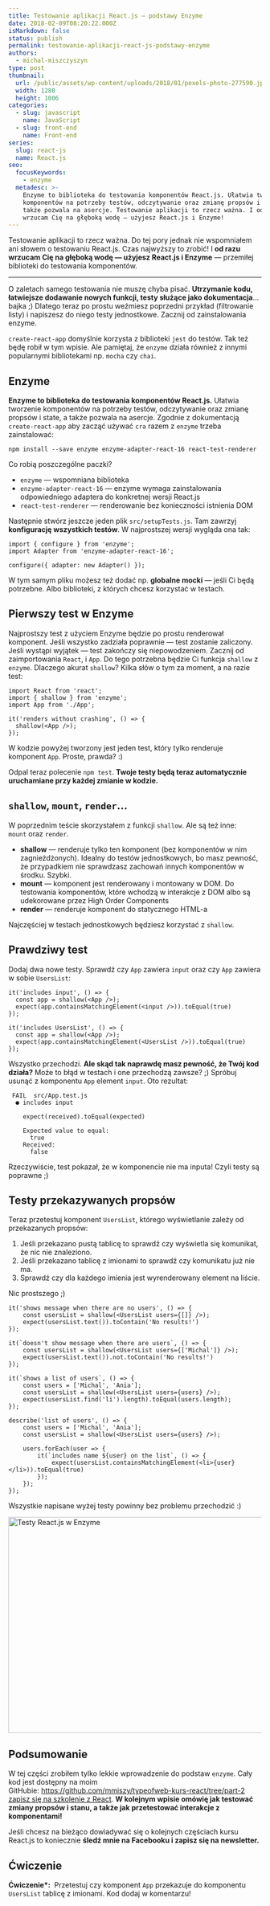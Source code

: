 ```yaml
---
title: Testowanie aplikacji React.js — podstawy Enzyme
date: 2018-02-09T08:20:22.000Z
isMarkdown: false
status: publish
permalink: testowanie-aplikacji-react-js-podstawy-enzyme
authors:
  - michal-miszczyszyn
type: post
thumbnail:
  url: /public/assets/wp-content/uploads/2018/01/pexels-photo-277590.jpeg
  width: 1280
  height: 1006
categories:
  - slug: javascript
    name: JavaScript
  - slug: front-end
    name: Front-end
series:
  slug: react-js
  name: React.js
seo:
  focusKeywords:
    - enzyme
  metadesc: >-
    Enzyme to biblioteka do testowania komponentów React.js. Ułatwia tworzenie
    komponentów na potrzeby testów, odczytywanie oraz zmianę propsów i state, a
    także pozwala na asercje. Testowanie aplikacji to rzecz ważna. I od razu
    wrzucam Cię na głęboką wodę — użyjesz React.js i Enzyme!
---
```


Testowanie aplikacji to rzecz ważna. Do tej pory jednak nie wspomniałem ani słowem o testowaniu React.js. Czas najwyższy to zrobić! I <strong>od razu wrzucam Cię na głęboką wodę — użyjesz React.js i Enzyme</strong> — przemiłej biblioteki do testowania komponentów.

---

O zaletach samego testowania nie muszę chyba pisać. <strong>Utrzymanie kodu, łatwiejsze dodawanie nowych funkcji, testy służące jako dokumentacja</strong>… bajka ;) Dlatego teraz po prostu weźmiesz poprzedni przykład (filtrowanie listy) i napiszesz do niego testy jednostkowe. Zacznij od zainstalowania enzyme.

<p class="important"><code>create-react-app</code> domyślnie korzysta z biblioteki <code>jest</code> do testów. Tak też będę robił w tym wpisie. Ale pamiętaj, że <code>enzyme</code> działa również z innymi popularnymi bibliotekami np. <code>mocha</code> czy <code>chai</code>.</p>

<h2>Enzyme</h2>

<strong>Enzyme to biblioteka do testowania komponentów React.js.</strong> Ułatwia tworzenie komponentów na potrzeby testów, odczytywanie oraz zmianę propsów i state, a także pozwala na asercje. Zgodnie z dokumentacją <code>create-react-app</code> aby zacząć używać <code>cra</code> razem z <code>enzyme</code> trzeba zainstalować:

<pre class="language-bash"><code>npm install --save enzyme enzyme-adapter-react-16 react-test-renderer</code></pre>

Co robią poszczególne paczki?

<ul>
    <li><code>enzyme</code> — wspomniana biblioteka</li>
    <li><code>enzyme-adapter-react-16</code> — enzyme wymaga zainstalowania odpowiedniego adaptera do konkretnej wersji React.js</li>
    <li><code>react-test-renderer</code> — renderowanie bez konieczności istnienia DOM</li>
</ul>

Następnie stwórz jeszcze jeden plik <code>src/setupTests.js</code>. Tam zawrzyj <strong>konfigurację wszystkich testów</strong>. W najprostszej wersji wygląda ona tak:

<pre class="language-javascript"><code>import { configure } from 'enzyme';
import Adapter from 'enzyme-adapter-react-16';

configure({ adapter: new Adapter() });</code></pre>

W tym samym pliku możesz też dodać np. <strong>globalne mocki</strong> — jeśli Ci będą potrzebne. Albo biblioteki, z których chcesz korzystać w testach.

<h2>Pierwszy test w Enzyme</h2>

Najprostszy test z użyciem Enzyme będzie po prostu renderował komponent. Jeśli wszystko zadziała poprawnie — test zostanie zaliczony. Jeśli wystąpi wyjątek — test zakończy się niepowodzeniem. Zacznij od zaimportowania <code>React</code>, i <code>App</code>. Do tego potrzebna będzie Ci funkcja <code>shallow</code> z <code>enzyme</code>. Dlaczego akurat <code>shallow</code>? Kilka słów o tym za moment, a na razie test:

<pre class="language-javascript"><code>import React from 'react';
import { shallow } from 'enzyme';
import App from './App';

it('renders without crashing', () =&gt; {
  shallow(&lt;App /&gt;);
});</code></pre>

W kodzie powyżej tworzony jest jeden test, który tylko renderuje komponent <code>App</code>. Proste, prawda? :)

Odpal teraz polecenie <code>npm test</code>. <strong>Twoje testy będą teraz automatycznie uruchamiane przy każdej zmianie w kodzie.</strong>

<h2><code>shallow</code>, <code>mount</code>, <code>render</code>…</h2>

W poprzednim teście skorzystałem z funkcji <code>shallow</code>. Ale są też inne: <code>mount</code> oraz <code>render</code>.

<ul>
    <li><strong>shallow</strong> — renderuje tylko ten komponent (bez komponentów w nim zagnieżdżonych). Idealny do testów jednostkowych, bo masz pewność, że przypadkiem nie sprawdzasz zachowań innych komponentów w środku. Szybki.</li>
    <li><strong>mount</strong> — komponent jest renderowany i montowany w DOM. Do testowania komponentów, które wchodzą w interakcje z DOM albo są udekorowane przez High Order Components</li>
    <li><strong>render</strong> — renderuje komponent do statycznego HTML-a</li>
</ul>

Najczęściej w testach jednostkowych będziesz korzystać z <code>shallow</code>.

<h2>Prawdziwy test</h2>

Dodaj dwa nowe testy. Sprawdź czy <code>App</code> zawiera <code>input</code> oraz czy <code>App</code> zawiera w sobie <code>UsersList</code>:

<pre class="language-javascript"><code>it('includes input', () =&gt; {
  const app = shallow(&lt;App /&gt;);
  expect(app.containsMatchingElement(&lt;input /&gt;)).toEqual(true)
});

it('includes UsersList', () =&gt; {
  const app = shallow(&lt;App /&gt;);
  expect(app.containsMatchingElement(&lt;UsersList /&gt;)).toEqual(true)
});</code></pre>

Wszystko przechodzi. <strong>Ale skąd tak naprawdę masz pewność, że Twój kod działa?</strong> Może to błąd w testach i one przechodzą zawsze? ;) Spróbuj usunąć z komponentu <code>App</code> element <code>input</code>. Oto rezultat:

<pre><code> FAIL  src/App.test.js
  ● includes input

    expect(received).toEqual(expected)
    
    Expected value to equal:
      true
    Received:
      false</code></pre>

Rzeczywiście, test pokazał, że w komponencie nie ma inputa! Czyli testy są poprawne ;)

<h2>Testy przekazywanych propsów</h2>

Teraz przetestuj komponent <code>UsersList</code>, którego wyświetlanie zależy od przekazanych propsów:

<ol>
    <li>Jeśli przekazano pustą tablicę to sprawdź czy wyświetla się komunikat, że nic nie znaleziono.</li>
    <li>Jeśli przekazano tablicę z imionami to sprawdź czy komunikatu już nie ma.</li>
    <li>Sprawdź czy dla każdego imienia jest wyrenderowany element na liście.</li>
</ol>

Nic prostszego ;)

<pre class="language-javascript"><code>it('shows message when there are no users', () =&gt; {
    const usersList = shallow(&lt;UsersList users={[]} /&gt;);
    expect(usersList.text()).toContain('No results!')
});

it(`doesn't show message when there are users`, () =&gt; {
    const usersList = shallow(&lt;UsersList users={['Michal']} /&gt;);
    expect(usersList.text()).not.toContain('No results!')
});

it(`shows a list of users`, () =&gt; {
    const users = ['Michal', 'Ania'];
    const usersList = shallow(&lt;UsersList users={users} /&gt;);
    expect(usersList.find('li').length).toEqual(users.length);
});

describe('list of users', () =&gt; {
    const users = ['Michal', 'Ania'];
    const usersList = shallow(&lt;UsersList users={users} /&gt;);
    
    users.forEach(user =&gt; {
        it(`includes name ${user} on the list`, () =&gt; {
            expect(usersList.containsMatchingElement(&lt;li&gt;{user}&lt;/li&gt;)).toEqual(true)
        });
    });
});</code></pre>

Wszystkie napisane wyżej testy powinny bez problemu przechodzić :)

<a href="/public/assets/wp-content/uploads/2018/01/Screen-Shot-2018-01-17-at-6.20.50-PM.png"><img class="aligncenter size-full wp-image-975" src="/public/assets/wp-content/uploads/2018/01/Screen-Shot-2018-01-17-at-6.20.50-PM.png" alt="Testy React.js w Enzyme" width="834" height="430" /></a>

<h2>Podsumowanie</h2>

W tej części zrobiłem tylko lekkie wprowadzenie do podstaw <code>enzyme</code>. Cały kod jest dostępny na moim GitHubie: <a href="https://github.com/mmiszy/typeofweb-kurs-react/tree/part-2">https://github.com/mmiszy/typeofweb-kurs-react/tree/part-2</a> <a href="https://szkolenia.typeofweb.com/" target="_blank">zapisz się na szkolenie z React</a>. <strong>W kolejnym wpisie omówię jak testować zmiany propsów i stanu, a także jak przetestować interakcje z komponentami!</strong>

Jeśli chcesz na bieżąco dowiadywać się o kolejnych częściach kursu React.js to koniecznie <strong>śledź mnie na Facebooku i zapisz się na newsletter.</strong>

<NewsletterForm />

<FacebookPageWidget />

<h2>Ćwiczenie</h2>

<strong>Ćwiczenie\*:</strong>  Przetestuj czy komponent <code>App</code> przekazuje do komponentu <code>UsersList</code> tablicę z imionami. Kod dodaj w komentarzu!
